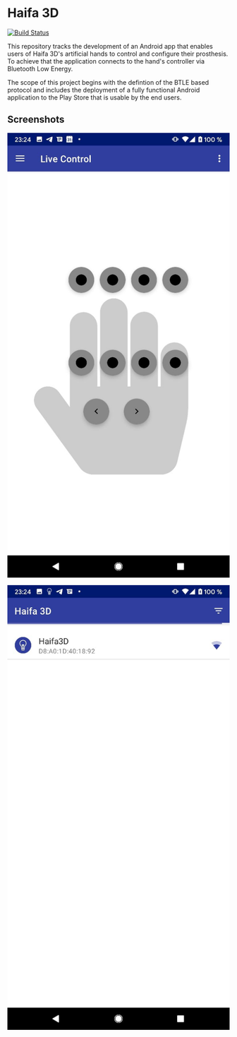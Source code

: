# Haifa 3D

[![Build Status](https://dev.azure.com/georg-jung/Haifa3d/_apis/build/status/georg-jung.technion-robotic-arm?branchName=master)](https://dev.azure.com/georg-jung/Haifa3d/_build/latest?definitionId=12&branchName=master)

This repository tracks the development of an Android app that enables users of Haifa 3D's artificial hands to control and configure their prosthesis. To achieve that the application connects to the hand's controller via Bluetooth Low Energy.

The scope of this project begins with the defintion of the BTLE based protocol and includes the deployment of a fully functional Android application to the Play Store that is usable by the end users.

## Screenshots

![Live Control](/doc/screenshot_livecontrol.png)

![Connect](/doc/screenshot_connect.png)